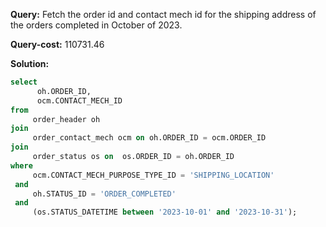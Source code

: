 **Query:** Fetch the order id and contact mech id for the shipping address of the orders completed in October of 2023.

**Query-cost:** 110731.46

**Solution:** 
```sql
select 
      oh.ORDER_ID,
      ocm.CONTACT_MECH_ID
from 
     order_header oh
join 
     order_contact_mech ocm on oh.ORDER_ID = ocm.ORDER_ID
join 
     order_status os on  os.ORDER_ID = oh.ORDER_ID
where  
     ocm.CONTACT_MECH_PURPOSE_TYPE_ID = 'SHIPPING_LOCATION'
 and  
     oh.STATUS_ID = 'ORDER_COMPLETED'
 and  
     (os.STATUS_DATETIME between '2023-10-01' and '2023-10-31');
